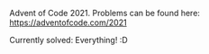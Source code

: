 Advent of Code 2021. Problems can be found here: https://adventofcode.com/2021

Currently solved:
Everything! :D